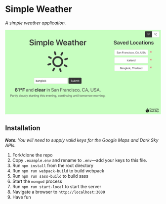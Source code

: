 # Simple Weather

*A simple weather application.*

![Quick glance at the current and upcoming weather](./screenshots/screenshot.png?raw=true)

## Installation
***Note**: You will need to supply valid keys for the Google Maps and Dark Sky APIs.*

1. Fork/clone the repo
2. Copy `.example.env` and rename to `.env`—add your keys to this file.
3. Run `npm install` from the root directory
4. Run `npm run webpack-build` to build webpack
5. Run `npm run sass-build` to build sass
6. Start the `mongod` process
7. Run `npm run start-local` to start the server
8. Navigate a browser to `http://localhost:3000`
9. Have fun
